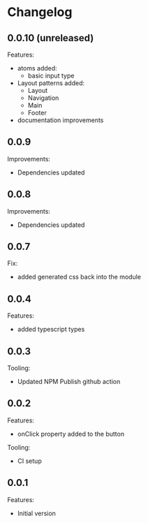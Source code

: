 # Changelog

## 0.0.10 (unreleased)

Features:

- atoms added:
  - basic input type
- Layout patterns added:
  - Layout
  - Navigation
  - Main
  - Footer
- documentation improvements

## 0.0.9

Improvements:

- Dependencies updated

## 0.0.8

Improvements:

- Dependencies updated

## 0.0.7

Fix:

- added generated css back into the module

## 0.0.4

Features:

- added typescript types

## 0.0.3

Tooling:

- Updated NPM Publish github action

## 0.0.2

Features:

- onClick property added to the button

Tooling:

- CI setup

## 0.0.1

Features:

- Initial version
